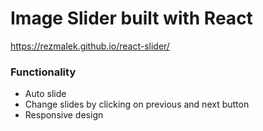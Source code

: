 # Image Slider built with React
https://rezmalek.github.io/react-slider/

### Functionality
* Auto slide
* Change slides by clicking on previous and next button
* Responsive design
